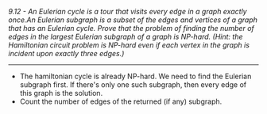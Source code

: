 *9.12 - An Eulerian cycle is a tour that visits every edge in a graph exactly once.An Eulerian subgraph is a subset of the edges and vertices of a graph that has an Eulerian cycle. Prove that the problem of finding the number of edges in the largest Eulerian subgraph of a graph is NP-hard. (Hint: the Hamiltonian circuit problem is NP-hard even if each vertex in the graph is incident upon exactly three edges.)*
***
- The hamiltonian cycle is already NP-hard. We need to find the Eulerian subgraph first. If there's only one such subgraph, then every edge of this graph is the solution.
- Count the number of edges of the returned (if any) subgraph.
